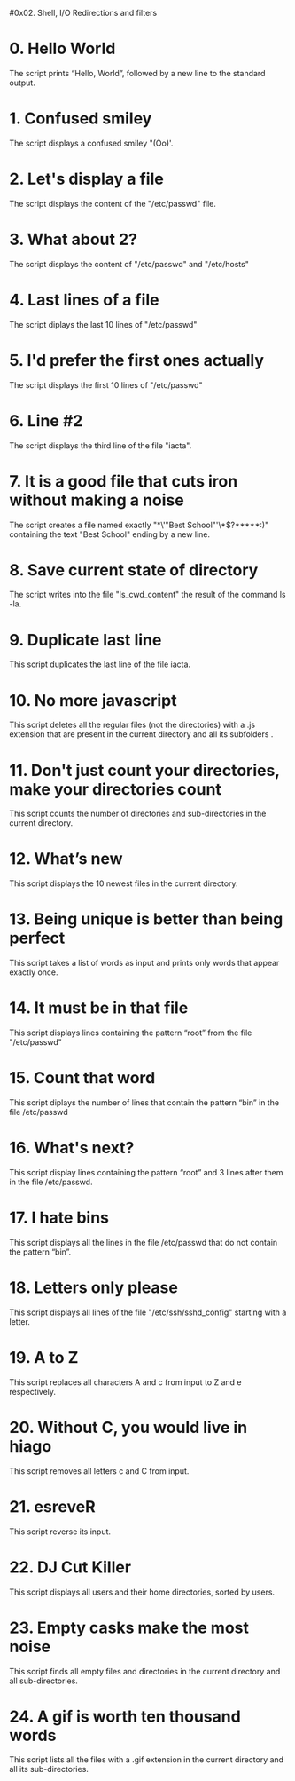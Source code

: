 #0x02. Shell, I/O Redirections and filters
# 0. Hello World
The script prints “Hello, World”, followed by a new line to the standard output.
# 1. Confused smiley
The script displays a confused smiley "(Ôo)'.
# 2. Let's display a file
The script displays the content of the "/etc/passwd" file.
# 3. What about 2?
The script displays  the content of "/etc/passwd" and "/etc/hosts"
# 4. Last lines of a file
The script diplays the last 10 lines of "/etc/passwd"
# 5. I'd prefer the first ones actually
The script displays the first 10 lines of "/etc/passwd"
# 6. Line #2
The script displays the third line of the file "iacta".
# 7. It is a good file that cuts iron without making a noise
The script creates a file named exactly "\*\\'"Best School"\'\\*$\?\*\*\*\*\*:)" containing the text "Best School" ending by a new line.
# 8. Save current state of directory
The script writes into the file "ls_cwd_content" the result of the command ls -la.
# 9. Duplicate last line
This script duplicates the last line of the file iacta.
# 10. No more javascript
This script deletes all the regular files (not the directories) with a .js extension that are present in the current directory and all its subfolders
. 
# 11. Don't just count your directories, make your directories count
This script counts the number of directories and sub-directories in the current directory.
# 12. What’s new
This script displays the 10 newest files in the current directory.
# 13. Being unique is better than being perfect
This script takes a list of words as input and prints only words that appear exactly once.
# 14. It must be in that file
This script displays lines containing the pattern “root” from the file "/etc/passwd"
# 15. Count that word
This script diplays the number of lines that contain the pattern “bin” in the file /etc/passwd
# 16. What's next?
This script display lines containing the pattern “root” and 3 lines after them in the file /etc/passwd.
# 17. I hate bins
This script displays all the lines in the file /etc/passwd that do not contain the pattern “bin”.
# 18. Letters only please
This script displays all lines of the file "/etc/ssh/sshd_config" starting with a letter.
# 19. A to Z
This script replaces all characters A and c from input to Z and e respectively.
# 20. Without C, you would live in hiago
This script removes all letters c and C from input.
# 21. esreveR
This script reverse its input.
# 22. DJ Cut Killer
This script displays all users and their home directories, sorted by users.
# 23. Empty casks make the most noise
This script finds all empty files and directories in the current directory and all sub-directories.
# 24. A gif is worth ten thousand words
This script lists all the files with a .gif extension in the current directory and all its sub-directories.
